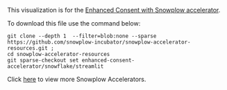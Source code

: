 This visualization is for the [Enhanced Consent with Snowplow accelerator](https://docs.snowplow.io/accelerators/consent/). 

To download this file use the command below:

```
git clone --depth 1  --filter=blob:none --sparse https://github.com/snowplow-incubator/snowplow-accelerator-resources.git ; 
cd snowplow-accelerator-resources
git sparse-checkout set enhanced-consent-accelerator/snowflake/streamlit

```

Click [here](https://snowplow.io/data-product-accelerators/) to view more Snowplow Accelerators.